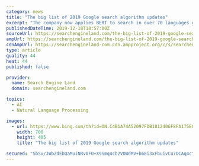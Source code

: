 ```yaml
---
category: news
title: "The big list of 2019 Google search algorithm updates"
excerpt: "The company now applies BERT to search in over 70 languages globally. BERT’s natural language processing capabilities are also applied to all Bing queries globally. Bing’s BERT implementation pre-dates Google’s by six months but the company didn’t tout it until after Google’s announcement. Although it is a considerable update for ..."
publishedDateTime: 2019-12-18T18:57:00Z
sourceUrl: https://searchengineland.com/the-big-list-of-2019-google-search-algorithm-updates-326540
ampUrl: https://searchengineland.com/the-big-list-of-2019-google-search-algorithm-updates-326540/amp
cdnAmpUrl: https://searchengineland-com.cdn.ampproject.org/c/s/searchengineland.com/the-big-list-of-2019-google-search-algorithm-updates-326540/amp
type: article
quality: 44
heat: 44
published: false

provider:
  name: Search Engine Land
  domain: searchengineland.com

topics:
  - AI
  - Natural Language Processing

images:
  - url: https://www.bing.com/th?id=ON.C4B1A74A52097FDB1812406F8FA175E0
    width: 700
    height: 405
    title: "The big list of 2019 Google search algorithm updates"

secured: "SbSv/JWbZdEbQaMuiNRv0FO+X9Smq4cb2VOWdMV+b68i3xFbuivCu7OCAq4cfvjKfjAafKlEz5U178BoKQnuUIm6wOSEcgy2mQaiPSDabmn+BaQt7nwKyuYtcIxleyM5eFOtflQSh7kVCGY1aphwmOL7CYvYnGMLjsLD1YhIL1BELPXXcKxLV+4Yl7IKsgb9QBeN0lYQo2/tHmhULXlZfdLIoc2K0n6VE/dDOFZRw5VO5Rh3j0btO+DpUYhOLKJ5FauOe/c42tLgmtfImIpAcg==;zll7d+f1/UYCzew5RPx7EA=="
---
```


